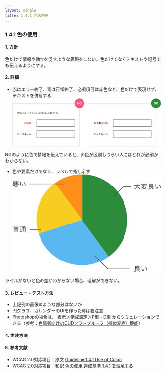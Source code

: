 ```yaml
---
layout: single
title: 1.4.1 色の使用
---
```


### 1.4.1 色の使用

#### 1. 方針
色だけで情報や動作を促すような表現をしない。色だけでなくテキストや記号でも伝えるようにする。

#### 2. 詳細
- 赤はエラー終了、青は正常終了、必須項目は赤色など、色だけで表現せず、テキストを併用する
![色による情報提供のNG例](../../../content/img/1/4/1/1.png)

NGのように色で情報を伝えていると、赤色が区別しづらい人にはどれが必須かわからない。

- 色や要素だけでなく、ラベルで指し示す
![円グラフの例](../../../content/img/1/4/1/2.png)

ラベルがないと色の差がわからない場合、理解ができない。

#### 3. レビュー・テスト方法
- 上記例の画像のような部分はないか
- 円グラフ、カレンダーのUIを作った時は要注意
- Photoshopの場合は、 表示＞構成設定＞P型・D型 からシミュレーションできる（参考：[色弱者向けのCUDソフトプルーフ（擬似変換）機能](https://www.adobe.com/jp/joc/pscs4/showcase/vol02/tips/)）

#### 4. 実装方法
#### 5. 参考文献
- WCAG 2.0対応項目：原文 [Guideline 1.4.1 Use of Color:](https://www.w3.org/TR/UNDERSTANDING-WCAG20/visual-audio-contrast-without-color.html)
- WCAG 2.0対応項目：和訳 [色の使用:達成基準 1.4.1 を理解する](http://waic.jp/docs/UNDERSTANDING-WCAG20/visual-audio-contrast-without-color.html)
